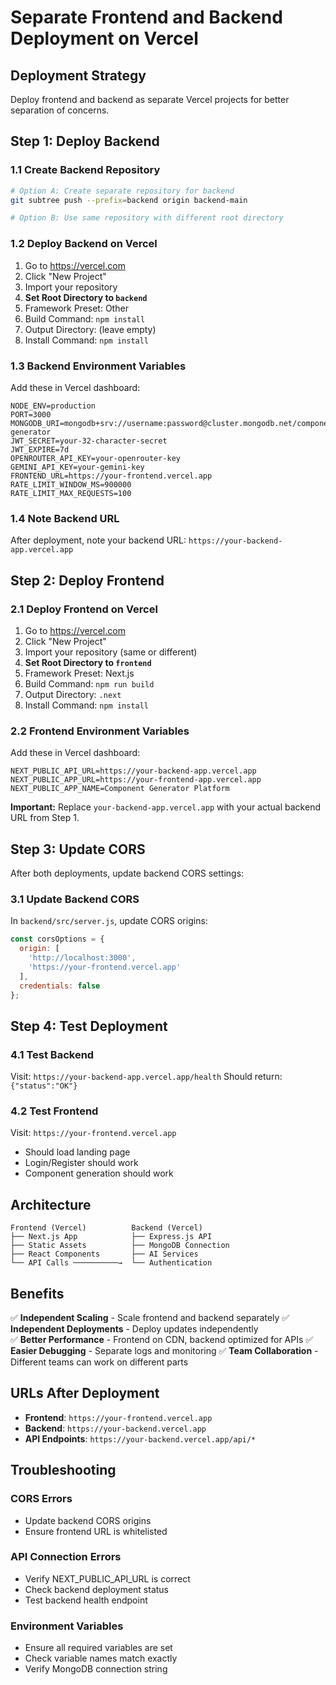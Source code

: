 # Separate Frontend and Backend Deployment on Vercel

## Deployment Strategy

Deploy frontend and backend as separate Vercel projects for better separation of concerns.

## Step 1: Deploy Backend

### 1.1 Create Backend Repository
```bash
# Option A: Create separate repository for backend
git subtree push --prefix=backend origin backend-main

# Option B: Use same repository with different root directory
```

### 1.2 Deploy Backend on Vercel
1. Go to https://vercel.com
2. Click "New Project"
3. Import your repository
4. **Set Root Directory to `backend`**
5. Framework Preset: Other
6. Build Command: `npm install`
7. Output Directory: (leave empty)
8. Install Command: `npm install`

### 1.3 Backend Environment Variables
Add these in Vercel dashboard:
```
NODE_ENV=production
PORT=3000
MONGODB_URI=mongodb+srv://username:password@cluster.mongodb.net/component-generator
JWT_SECRET=your-32-character-secret
JWT_EXPIRE=7d
OPENROUTER_API_KEY=your-openrouter-key
GEMINI_API_KEY=your-gemini-key
FRONTEND_URL=https://your-frontend.vercel.app
RATE_LIMIT_WINDOW_MS=900000
RATE_LIMIT_MAX_REQUESTS=100
```

### 1.4 Note Backend URL
After deployment, note your backend URL:
`https://your-backend-app.vercel.app`

## Step 2: Deploy Frontend

### 2.1 Deploy Frontend on Vercel
1. Go to https://vercel.com
2. Click "New Project" 
3. Import your repository (same or different)
4. **Set Root Directory to `frontend`**
5. Framework Preset: Next.js
6. Build Command: `npm run build`
7. Output Directory: `.next`
8. Install Command: `npm install`

### 2.2 Frontend Environment Variables
Add these in Vercel dashboard:
```
NEXT_PUBLIC_API_URL=https://your-backend-app.vercel.app
NEXT_PUBLIC_APP_URL=https://your-frontend-app.vercel.app
NEXT_PUBLIC_APP_NAME=Component Generator Platform
```

**Important:** Replace `your-backend-app.vercel.app` with your actual backend URL from Step 1.

## Step 3: Update CORS

After both deployments, update backend CORS settings:

### 3.1 Update Backend CORS
In `backend/src/server.js`, update CORS origins:
```javascript
const corsOptions = {
  origin: [
    'http://localhost:3000',
    'https://your-frontend.vercel.app'
  ],
  credentials: false
};
```

## Step 4: Test Deployment

### 4.1 Test Backend
Visit: `https://your-backend-app.vercel.app/health`
Should return: `{"status":"OK"}`

### 4.2 Test Frontend
Visit: `https://your-frontend.vercel.app`
- Should load landing page
- Login/Register should work
- Component generation should work

## Architecture

```
Frontend (Vercel)          Backend (Vercel)
├── Next.js App            ├── Express.js API
├── Static Assets          ├── MongoDB Connection
├── React Components       ├── AI Services
└── API Calls ──────────→  └── Authentication
```

## Benefits

✅ **Independent Scaling** - Scale frontend and backend separately
✅ **Independent Deployments** - Deploy updates independently  
✅ **Better Performance** - Frontend on CDN, backend optimized for APIs
✅ **Easier Debugging** - Separate logs and monitoring
✅ **Team Collaboration** - Different teams can work on different parts

## URLs After Deployment

- **Frontend**: `https://your-frontend.vercel.app`
- **Backend**: `https://your-backend.vercel.app`
- **API Endpoints**: `https://your-backend.vercel.app/api/*`

## Troubleshooting

### CORS Errors
- Update backend CORS origins
- Ensure frontend URL is whitelisted

### API Connection Errors  
- Verify NEXT_PUBLIC_API_URL is correct
- Check backend deployment status
- Test backend health endpoint

### Environment Variables
- Ensure all required variables are set
- Check variable names match exactly
- Verify MongoDB connection string
